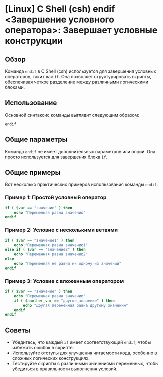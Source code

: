 # [Linux] C Shell (csh) endif <Завершение условного оператора>: Завершает условные конструкции

## Обзор
Команда `endif` в C Shell (csh) используется для завершения условных операторов, таких как `if`. Она позволяет структурировать скрипты, обеспечивая четкое разделение между различными логическими блоками.

## Использование
Основной синтаксис команды выглядит следующим образом:

```
endif
```

## Общие параметры
Команда `endif` не имеет дополнительных параметров или опций. Она просто используется для завершения блока `if`.

## Общие примеры
Вот несколько практических примеров использования команды `endif`:

### Пример 1: Простой условный оператор
```csh
if ( $var == "значение" ) then
    echo "Переменная равна значению"
endif
```

### Пример 2: Условие с несколькими ветвями
```csh
if ( $var == "значение1" ) then
    echo "Переменная равна значению1"
else if ( $var == "значение2" ) then
    echo "Переменная равна значению2"
else
    echo "Переменная не равна ни одному из значений"
endif
```

### Пример 3: Условие с вложенным оператором
```csh
if ( $var == "значение" ) then
    echo "Переменная равна значению"
    if ( $another_var == "другое_значение" ) then
        echo "Другая переменная равна другому значению"
    endif
endif
```

## Советы
- Убедитесь, что каждый `if` имеет соответствующий `endif`, чтобы избежать ошибок в скрипте.
- Используйте отступы для улучшения читаемости кода, особенно в сложных логических конструкциях.
- Тестируйте скрипты с различными значениями переменных, чтобы убедиться в правильности выполнения условий.